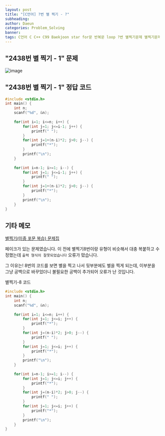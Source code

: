 ```yaml
---
layout: post
title: "[C언어] ?번 별 찍기 - ?"
subheading: 
author: Daeun
categories: Problem_Solving
banner:
tags: C언어 C C++ C99 Baekjoon star for문 반복문 loop ?번 별찍기문제 별찍기문제집
---
```


## "2438번 별 찍기 - 1" 문제
![image](https://user-images.githubusercontent.com/79370538/219671494-0f245c09-0174-4e58-b407-ca6ce1e6b683.png)

## "2438번 별 찍기 - 1" 정답 코드
```c
#include <stdio.h>
int main() {
	int n;
	scanf("%d", &n);
	
	for(int i=1; i<=n; i++) {
		for(int j=1; j<=i-1; j++) {
			printf(" ");
		}
		for(int j=1+(n-i)*2; j>0; j--) {
			printf("*");
		}
		printf("\n");
	}
	
	for(int i=n-1; i>=1; i--) {
		for(int j=1; j<=i-1; j++) {
			printf(" ");
		}
		for(int j=1+(n-i)*2; j>0; j--) {
			printf("*");
		}
		printf("\n");
	}
}
```

## 기타 메모
[별찍기(이중 포문 복습) 문제집](https://www.acmicpc.net/workbook/view/11093)

페이크가 있는 문제였습니다. 이 전에 별찍기8번이랑 유형이 비슷해서 대충 복붙하고 수정했는데 `출력 형식이 잘못되었습니다` 오류가 떴습니다.

그 이유는! 8번의 코드를 보면 별을 찍고 나서 뒷부분에도 별을 찍게 되는데, 이부분을 그냥 공백으로 바꾸었더니 불필요한 공백이 추가되어 오류가 난 것입니다.

별찍기-8 코드
```c
#include <stdio.h>
int main() {
	int n;
	scanf("%d", &n);
	
	for(int i=1; i<=n; i++) {
		for(int j=1; j<=i; j++) {
			printf("*");
		}
		for(int j=(n-i)*2; j>0; j--) {
			printf(" ");
		}
		for(int j=1; j<=i; j++) {
			printf("*");
		}
		printf("\n");
	}
	
	for(int i=n-1; i>=1; i--) {
		for(int j=1; j<=i; j++) {
			printf("*");
		}
		for(int j=(n-i)*2; j>0; j--) {
			printf(" ");
		}
		for(int j=1; j<=i; j++) {
			printf("*");
		}
		printf("\n");
	}
}
```